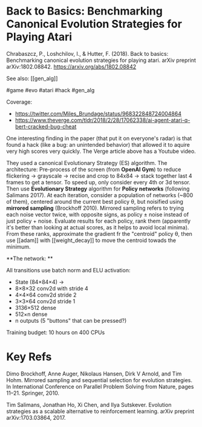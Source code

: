 # Back to Basics: Benchmarking Canonical Evolution Strategies for Playing Atari

Chrabaszcz, P., Loshchilov, I., & Hutter, F. (2018). Back to basics: Benchmarking canonical evolution strategies for playing atari. arXiv preprint arXiv:1802.08842.
https://arxiv.org/abs/1802.08842

See also: [[gen_alg]]

#game #evo #atari #hack #gen_alg


Coverage:
* https://twitter.com/Miles_Brundage/status/968322848724004864
* https://www.theverge.com/tldr/2018/2/28/17062338/ai-agent-atari-q-bert-cracked-bug-cheat

One interesting finding in the paper (that put it on everyone's radar) is that found a hack (like a bug: an unintended behavior) that allowed it to aquire very high scores very quickly. The Verge article above has a Youtube video.

They used a canonical Evolutionary Strategy (ES) algorithm. The architecture: Pre-process of the screen (from **OpenAI Gym**) to reduce flickering → grayscale → recise and crop to 84x84 → stack together last 4 frames to get a tensor. To speed up, only consider every 4th or 3d tensor. Then use **Evolutionary Strategy** algorithm for **Policy networks** (following Salimans 2017). At each iteration, consider a population of networks (~800 of them), centered around the current best policy θ, but noisified using **mirrored sampling** (Brockhoff 2010). Mirrored sampling refers to trying each noise vector twice, with opposite signs, as policy ± noise instead of just policy + noise. Evaluate results for each policy, rank them (apparently it's better than looking at actual scores, as it helps to avoid local minima). From these ranks, approximate the gradient fr the "centroid" policy θ, then use [[adam]] with [[weight_decay]] to move the centroid towads the minimum.

**The network: **

All transitions use batch norm and ELU activation:
* State (84×84×4) →
* 8×8×32 conv2d with stride 4
* 4×4×64 conv2d stride 2
* 3×3×64 conv2d stride 1
* 3136×512 dense
* 512×n dense
* n outputs (5 "buttons" that can be pressed?)

Training budget: 10 hours on 400 CPUs

# Key Refs

Dimo Brockhoff, Anne Auger, Nikolaus
Hansen, Dirk V Arnold, and Tim Hohm. Mirrored sampling
and sequential selection for evolution strategies. In International
Conference on Parallel Problem Solving from Nature, pages 11–21.
Springer, 2010.

Tim Salimans, Jonathan Ho, Xi Chen, and
Ilya Sutskever. Evolution strategies as a scalable alternative to
reinforcement learning. arXiv preprint arXiv:1703.03864, 2017.